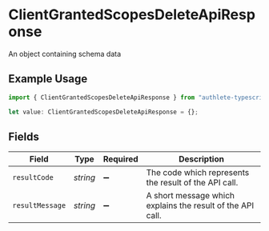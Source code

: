 # ClientGrantedScopesDeleteApiResponse

An object containing schema data

## Example Usage

```typescript
import { ClientGrantedScopesDeleteApiResponse } from "authlete-typescript-sdk/models/operations";

let value: ClientGrantedScopesDeleteApiResponse = {};
```

## Fields

| Field                                                      | Type                                                       | Required                                                   | Description                                                |
| ---------------------------------------------------------- | ---------------------------------------------------------- | ---------------------------------------------------------- | ---------------------------------------------------------- |
| `resultCode`                                               | *string*                                                   | :heavy_minus_sign:                                         | The code which represents the result of the API call.      |
| `resultMessage`                                            | *string*                                                   | :heavy_minus_sign:                                         | A short message which explains the result of the API call. |